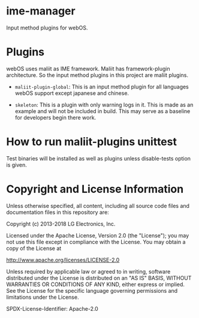 ime-manager
===========

Input method plugins for webOS. 

Plugins
=======
webOS uses maliit as IME framework. Maliit has framework-plugin architecture. So the input method plugins in this project are maliit plugins.

- `maliit-plugin-global`: This is an input method plugin for all languages webOS support except japanese and chinese.

- `skeleton`: This is a plugin with only warning logs in it. This is made as an example and will not be included in build. This may serve as a baseline for developers begin there work.

How to run maliit-plugins unittest
==================================
Test binaries will be installed as well as plugins unless disable-tests option is given.

Copyright and License Information
=================================
Unless otherwise specified, all content, including all source code files and
documentation files in this repository are:

Copyright (c) 2013-2018 LG Electronics, Inc.

Licensed under the Apache License, Version 2.0 (the "License");
you may not use this file except in compliance with the License.
You may obtain a copy of the License at

http://www.apache.org/licenses/LICENSE-2.0

Unless required by applicable law or agreed to in writing, software
distributed under the License is distributed on an "AS IS" BASIS,
WITHOUT WARRANTIES OR CONDITIONS OF ANY KIND, either express or implied.
See the License for the specific language governing permissions and
limitations under the License.

SPDX-License-Identifier: Apache-2.0


